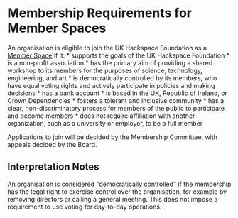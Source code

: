 # Membership Requirements for Member Spaces

An organisation is eligible to join the UK Hackspace Foundation as a [Member Space](structure.md) if it:
    * supports the goals of the UK Hackspace Foundation
    * is a non-profit association
    * has the primary aim of providing a shared workshop to its members for the purposes of science, technology, engineering, and art
    * is democratically controlled by its members, who have equal voting rights and actively participate in policies and making decisions
    * has a bank account
    * is based in the UK, Republic of Ireland, or Crown Dependencies
    * fosters a tolerant and inclusive community
    * has a clear, non-discriminatory process for members of the public to participate and become members 
    * does not require affiliation with another organization, such as a university or employer, to be a full member

Applications to join will be decided by the Membership Committee, with appeals decided by the Board.

## Interpretation Notes

An organisation is considered "democratically controlled" if the membership has the legal right to exercise control over the organisation, for example by removing directors or calling a general meeting. This does not impose a requirement to use voting for day-to-day operations.
